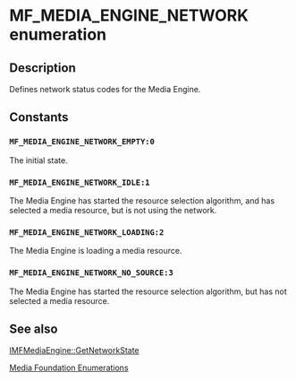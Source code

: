 # MF_MEDIA_ENGINE_NETWORK enumeration

## Description

Defines network status codes for the Media Engine.

## Constants

### `MF_MEDIA_ENGINE_NETWORK_EMPTY:0`

The initial state.

### `MF_MEDIA_ENGINE_NETWORK_IDLE:1`

The Media Engine has started the resource selection algorithm, and has selected a media resource, but is not using the network.

### `MF_MEDIA_ENGINE_NETWORK_LOADING:2`

The Media Engine is loading a media resource.

### `MF_MEDIA_ENGINE_NETWORK_NO_SOURCE:3`

The Media Engine has started the resource selection algorithm, but has not selected a media resource.

## See also

[IMFMediaEngine::GetNetworkState](https://learn.microsoft.com/windows/desktop/api/mfmediaengine/nf-mfmediaengine-imfmediaengine-getnetworkstate)

[Media Foundation Enumerations](https://learn.microsoft.com/windows/desktop/medfound/media-foundation-enumerations)